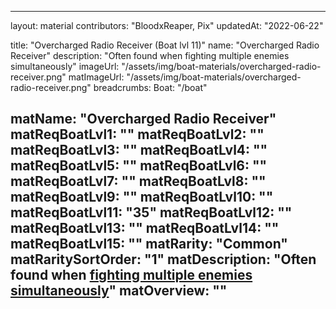 
---
layout: material
contributors: "BloodxReaper, Pix"
updatedAt: "2022-06-22"


title: "Overcharged Radio Receiver (Boat lvl 11)"
name: "Overcharged Radio Receiver"
description: "Often found when fighting multiple enemies simultaneously"
imageUrl: "/assets/img/boat-materials/overcharged-radio-receiver.png"
matImageUrl: "/assets/img/boat-materials/overcharged-radio-receiver.png"
breadcrumbs:
  Boat: "/boat"


matName: "Overcharged Radio Receiver"
matReqBoatLvl1: ""
matReqBoatLvl2: ""
matReqBoatLvl3: ""
matReqBoatLvl4: ""
matReqBoatLvl5: ""
matReqBoatLvl6: ""
matReqBoatLvl7: ""
matReqBoatLvl8: ""
matReqBoatLvl9: ""
matReqBoatLvl10: ""
matReqBoatLvl11: "35"
matReqBoatLvl12: ""
matReqBoatLvl13: ""
matReqBoatLvl14: ""
matReqBoatLvl15: ""
matRarity: "Common"
matRaritySortOrder: "1"
matDescription: "Often found when <a href='/exploring#multiple-enemies'>fighting multiple enemies simultaneously</a>"
matOverview: ""
---


